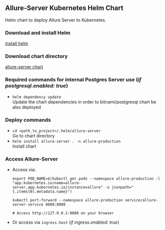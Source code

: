 Allure-Server Kubernetes Helm Chart
---

Helm chart to deploy Allure Server to Kubernetes.

### Download and install Helm

[ install helm](https://helm.sh/docs/intro/install/)
### Download chart directory

[allure-server chart](../allure-server)

### Required commands for internal Postgres Server use (*if postgresql.enabled: true*)

- `helm dependency update`  
  Update the chart dependencies in order to bitnami/postgresql chart be also deployed

### Deploy commands

- `cd <path_to_project>/.helm/allure-server`  
  Go to chart directory
- `helm install allure-server . -n allure-production`  
  Install chart

### Access Allure-Server

- Access via:
  ```
  export POD_NAME=$(kubectl get pods --namespace allure-production -l "app.kubernetes.io/name=allure-server,app.kubernetes.io/instance=allure" -o jsonpath="{.items[0].metadata.name}")
  
  kubectl port-forward --namespace allure-production service/allure-server-service 8080:8080
  
  # Access http://127.0.0.1:8080 on your browser
  ```
- Or access via `ingress.host` (*if ingress.enabled: true*)